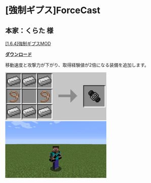# [強制ギプス]ForceCast
## 本家：くらた 様
[[1.6.4]強制ギプスMOD](http://forum.minecraftuser.jp/viewtopic.php?f=13&t=1758&start=460#p165390)

[**ダウンロード**](https://github.com/eyeq/mod-1.11.2-ForceCast/releases/download/1.0/1.11.2-ForceCast-1.0.jar)

移動速度と攻撃力が下がり、取得経験値が2倍になる装備を追加します。  


<img src="https://github.com/eyeq/mod-1.11.2-ForceCast/blob/master/screenshots/%E5%BC%B7%E5%88%B6%E3%82%AE%E3%83%97%E3%82%B9(Force%20Cast).png" width="320px">  


<img src="https://github.com/eyeq/mod-1.11.2-ForceCast/blob/master/screenshots/%E8%A3%85%E5%82%99.png" width="320px">  
